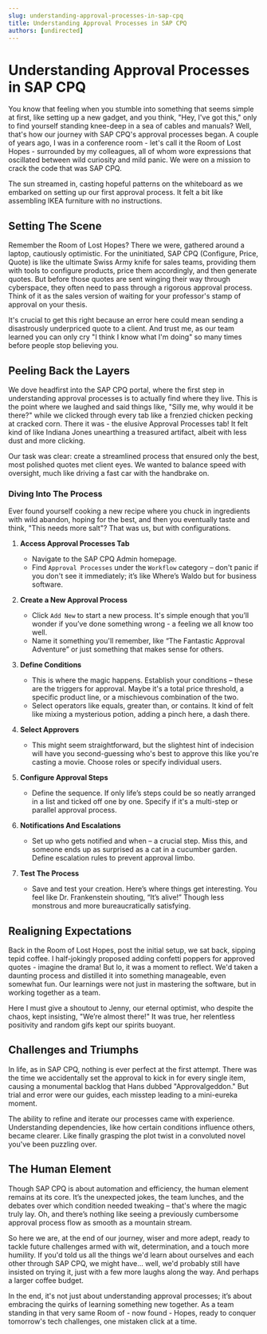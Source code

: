 ```yaml
---
slug: understanding-approval-processes-in-sap-cpq
title: Understanding Approval Processes in SAP CPQ
authors: [undirected]
---
```



# Understanding Approval Processes in SAP CPQ

You know that feeling when you stumble into something that seems simple at first, like setting up a new gadget, and you think, "Hey, I've got this," only to find yourself standing knee-deep in a sea of cables and manuals? Well, that's how our journey with SAP CPQ's approval processes began. A couple of years ago, I was in a conference room - let's call it the Room of Lost Hopes - surrounded by my colleagues, all of whom wore expressions that oscillated between wild curiosity and mild panic. We were on a mission to crack the code that was SAP CPQ. 

The sun streamed in, casting hopeful patterns on the whiteboard as we embarked on setting up our first approval process. It felt a bit like assembling IKEA furniture with no instructions.

## Setting The Scene

Remember the Room of Lost Hopes? There we were, gathered around a laptop, cautiously optimistic. For the uninitiated, SAP CPQ (Configure, Price, Quote) is like the ultimate Swiss Army knife for sales teams, providing them with tools to configure products, price them accordingly, and then generate quotes. But before those quotes are sent winging their way through cyberspace, they often need to pass through a rigorous approval process. Think of it as the sales version of waiting for your professor's stamp of approval on your thesis.

It's crucial to get this right because an error here could mean sending a disastrously underpriced quote to a client. And trust me, as our team learned you can only cry "I think I know what I'm doing" so many times before people stop believing you.

## Peeling Back the Layers

We dove headfirst into the SAP CPQ portal, where the first step in understanding approval processes is to actually find where they live. This is the point where we laughed and said things like, "Silly me, why would it be there?" while we clicked through every tab like a frenzied chicken pecking at cracked corn. There it was - the elusive Approval Processes tab! It felt kind of like Indiana Jones unearthing a treasured artifact, albeit with less dust and more clicking.

Our task was clear: create a streamlined process that ensured only the best, most polished quotes met client eyes. We wanted to balance speed with oversight, much like driving a fast car with the handbrake on.

### Diving Into The Process

Ever found yourself cooking a new recipe where you chuck in ingredients with wild abandon, hoping for the best, and then you eventually taste and think, "This needs more salt"? That was us, but with configurations.

1. **Access Approval Processes Tab**
   - Navigate to the SAP CPQ Admin homepage.
   - Find `Approval Processes` under the `Workflow` category – don't panic if you don't see it immediately; it’s like Where’s Waldo but for business software.

2. **Create a New Approval Process**
   - Click `Add New` to start a new process. It's simple enough that you’ll wonder if you’ve done something wrong - a feeling we all know too well.
   - Name it something you'll remember, like “The Fantastic Approval Adventure” or just something that makes sense for others.

3. **Define Conditions**
   - This is where the magic happens. Establish your conditions – these are the triggers for approval. Maybe it's a total price threshold, a specific product line, or a mischievous combination of the two.
   - Select operators like equals, greater than, or contains. It kind of felt like mixing a mysterious potion, adding a pinch here, a dash there.

4. **Select Approvers**
   - This might seem straightforward, but the slightest hint of indecision will have you second-guessing who's best to approve this like you're casting a movie. Choose roles or specify individual users.

5. **Configure Approval Steps**
   - Define the sequence. If only life’s steps could be so neatly arranged in a list and ticked off one by one. Specify if it's a multi-step or parallel approval process.

6. **Notifications And Escalations**
   - Set up who gets notified and when – a crucial step. Miss this, and someone ends up as surprised as a cat in a cucumber garden. Define escalation rules to prevent approval limbo.

7. **Test The Process**
   - Save and test your creation. Here’s where things get interesting. You feel like Dr. Frankenstein shouting, “It’s alive!” Though less monstrous and more bureaucratically satisfying.

## Realigning Expectations

Back in the Room of Lost Hopes, post the initial setup, we sat back, sipping tepid coffee. I half-jokingly proposed adding confetti poppers for approved quotes - imagine the drama! But lo, it was a moment to reflect. We'd taken a daunting process and distilled it into something manageable, even somewhat fun. Our learnings were not just in mastering the software, but in working together as a team.

Here I must give a shoutout to Jenny, our eternal optimist, who despite the chaos, kept insisting, "We’re almost there!" It was true, her relentless positivity and random gifs kept our spirits buoyant.

## Challenges and Triumphs

In life, as in SAP CPQ, nothing is ever perfect at the first attempt. There was the time we accidentally set the approval to kick in for every single item, causing a monumental backlog that Hans dubbed "Approvalgeddon." But trial and error were our guides, each misstep leading to a mini-eureka moment.

The ability to refine and iterate our processes came with experience. Understanding dependencies, like how certain conditions influence others, became clearer. Like finally grasping the plot twist in a convoluted novel you've been puzzling over.

## The Human Element

Though SAP CPQ is about automation and efficiency, the human element remains at its core. It’s the unexpected jokes, the team lunches, and the debates over which condition needed tweaking – that's where the magic truly lay. Oh, and there’s nothing like seeing a previously cumbersome approval process flow as smooth as a mountain stream.

So here we are, at the end of our journey, wiser and more adept, ready to tackle future challenges armed with wit, determination, and a touch more humility. If you'd told us all the things we'd learn about ourselves and each other through SAP CPQ, we might have... well, we'd probably still have insisted on trying it, just with a few more laughs along the way. And perhaps a larger coffee budget.

In the end, it's not just about understanding approval processes; it’s about embracing the quirks of learning something new together. As a team standing in that very same Room of - now found - Hopes, ready to conquer tomorrow's tech challenges, one mistaken click at a time.